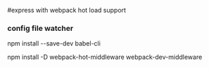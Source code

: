 #express with webpack hot load support


### config file watcher
npm install --save-dev babel-cli

npm install -D webpack-hot-middleware webpack-dev-middleware